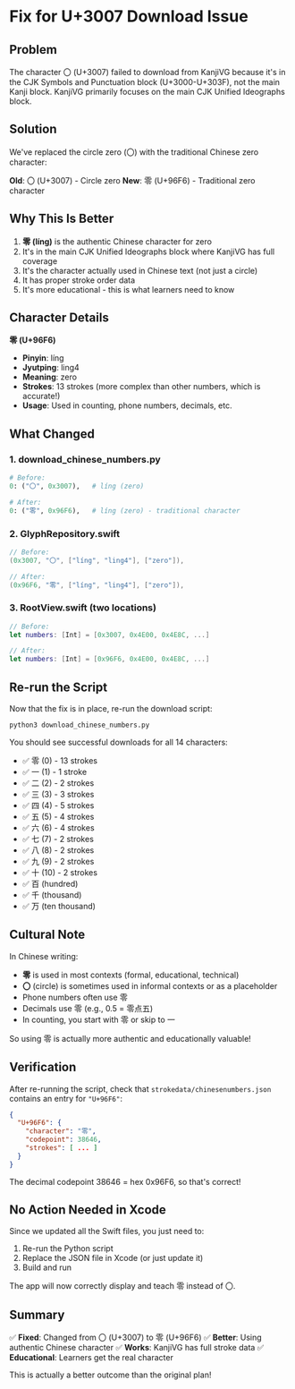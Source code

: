 # Fix for U+3007 Download Issue

## Problem

The character 〇 (U+3007) failed to download from KanjiVG because it's in the CJK Symbols and Punctuation block (U+3000-U+303F), not the main Kanji block. KanjiVG primarily focuses on the main CJK Unified Ideographs block.

## Solution

We've replaced the circle zero (〇) with the traditional Chinese zero character:

**Old**: 〇 (U+3007) - Circle zero
**New**: 零 (U+96F6) - Traditional zero character

## Why This Is Better

1. **零 (líng)** is the authentic Chinese character for zero
2. It's in the main CJK Unified Ideographs block where KanjiVG has full coverage
3. It's the character actually used in Chinese text (not just a circle)
4. It has proper stroke order data
5. It's more educational - this is what learners need to know

## Character Details

**零 (U+96F6)**
- **Pinyin**: líng
- **Jyutping**: ling4  
- **Meaning**: zero
- **Strokes**: 13 strokes (more complex than other numbers, which is accurate!)
- **Usage**: Used in counting, phone numbers, decimals, etc.

## What Changed

### 1. download_chinese_numbers.py
```python
# Before:
0: ("〇", 0x3007),   # líng (zero)

# After:
0: ("零", 0x96F6),   # líng (zero) - traditional character
```

### 2. GlyphRepository.swift
```swift
// Before:
(0x3007, "〇", ["líng", "ling4"], ["zero"]),

// After:
(0x96F6, "零", ["líng", "ling4"], ["zero"]),
```

### 3. RootView.swift (two locations)
```swift
// Before:
let numbers: [Int] = [0x3007, 0x4E00, 0x4E8C, ...]

// After:
let numbers: [Int] = [0x96F6, 0x4E00, 0x4E8C, ...]
```

## Re-run the Script

Now that the fix is in place, re-run the download script:

```bash
python3 download_chinese_numbers.py
```

You should see successful downloads for all 14 characters:
- ✅ 零 (0) - 13 strokes
- ✅ 一 (1) - 1 stroke
- ✅ 二 (2) - 2 strokes
- ✅ 三 (3) - 3 strokes
- ✅ 四 (4) - 5 strokes
- ✅ 五 (5) - 4 strokes
- ✅ 六 (6) - 4 strokes
- ✅ 七 (7) - 2 strokes
- ✅ 八 (8) - 2 strokes
- ✅ 九 (9) - 2 strokes
- ✅ 十 (10) - 2 strokes
- ✅ 百 (hundred)
- ✅ 千 (thousand)
- ✅ 万 (ten thousand)

## Cultural Note

In Chinese writing:
- **零** is used in most contexts (formal, educational, technical)
- **〇** (circle) is sometimes used in informal contexts or as a placeholder
- Phone numbers often use 零
- Decimals use 零 (e.g., 0.5 = 零点五)
- In counting, you start with 零 or skip to 一

So using 零 is actually more authentic and educationally valuable!

## Verification

After re-running the script, check that `strokedata/chinesenumbers.json` contains an entry for `"U+96F6"`:

```json
{
  "U+96F6": {
    "character": "零",
    "codepoint": 38646,
    "strokes": [ ... ]
  }
}
```

The decimal codepoint 38646 = hex 0x96F6, so that's correct!

## No Action Needed in Xcode

Since we updated all the Swift files, you just need to:
1. Re-run the Python script
2. Replace the JSON file in Xcode (or just update it)
3. Build and run

The app will now correctly display and teach 零 instead of 〇.

## Summary

✅ **Fixed**: Changed from 〇 (U+3007) to 零 (U+96F6)
✅ **Better**: Using authentic Chinese character
✅ **Works**: KanjiVG has full stroke data
✅ **Educational**: Learners get the real character

This is actually a better outcome than the original plan!
